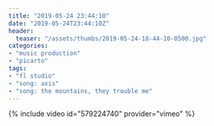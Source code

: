 ```yaml
---
title: "2019-05-24 23:44:10"
date: "2019-05-24T23:44:10Z"
header:
  teaser: "/assets/thumbs/2019-05-24-18-44-10-0500.jpg"
categories:
- "music production"
- "picarto"
tags:
- "fl studio"
- "song: axis"
- "song: the mountains, they trouble me"
---
```

{% include video id="579224740" provider="vimeo" %}
